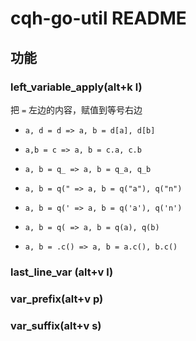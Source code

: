 # cqh-go-util README


## 功能

### left_variable_apply(alt+k l)

把 `=` 左边的内容，赋值到等号右边


* `a, d = d => a, b = d[a], d[b]`

* `a,b = c => a, b = c.a, c.b`

* `a, b = q_ => a, b = q_a, q_b`

* `a, b = q(" => a, b = q("a"), q("n")`

* `a, b = q(' => a, b = q('a'), q('n')`

* `a, b = q( => a, b = q(a), q(b)`

* `a, b = .c() => a, b = a.c(), b.c()`


### last_line_var (alt+v l)


### var_prefix(alt+v p)

### var_suffix(alt+v s)
